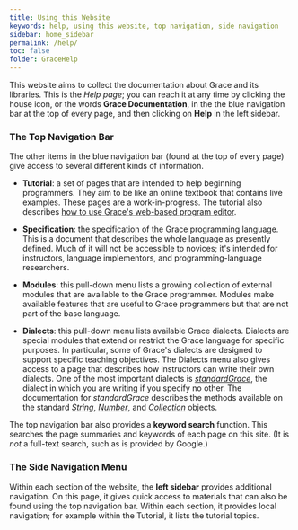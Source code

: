 ```yaml
---
title: Using this Website
keywords: help, using this website, top navigation, side navigation
sidebar: home_sidebar 
permalink: /help/
toc: false
folder: GraceHelp
---
```


This website aims to collect the documentation about Grace and its libraries.  This is the _Help page_; you can reach it at any time 
by clicking the house icon, or the words **Grace Documentation**, in the the blue navigation bar at the top of every page, and then
clicking on **Help** in the left sidebar.

### The Top Navigation Bar

The other items in 
the blue navigation bar (found at the top of every page) give access to several different kinds of information.

* **Tutorial**: a set of pages that are intended to help beginning programmers. They aim to be like an online textbook that contains live examples.
These pages are a work-in-progress.  The tutorial also describes [how to use Grace's web-based program editor]({{site.baseurl}}/IDE/introduction/).

* **Specification**: the specification of the Grace programming language.  This is a document that describes the whole language as presently defined.
Much of it will not be accessible to novices; it's intended for instructors, language implementors, and programming-language researchers.

* **Modules**: this pull-down menu lists a growing collection of external modules that are available to the Grace programmer.
Modules make available features that are useful to Grace programmers but that are not part of the base language.

* **Dialects**: this pull-down menu lists available Grace dialects.  Dialects are special modules that extend or restrict the Grace language
for specific purposes.  In particular, some of Grace's dialects are designed to support specific teaching objectives.  The Dialects menu also
gives access to a page that describes how instructors can write their own dialects. One of the most important dialects is 
[_standardGrace_]({{site.baseurl}}/dialects/standard), the dialect in which you are writing if you specify no other.  The documentation for _standardGrace_
describes the methods available on the standard [_String_]({{site.baseurl}}/dialects/standard/#string), [_Number_]({{site.baseurl}}/dialects/standard/#number),
and [_Collection_]({{site.baseurl}}/dialects/standard/#collection-objects) objects.

The top navigation bar also provides a **keyword search** function.  This searches the page summaries and keywords of each page on this site.  (It is _not_
a full-text search, such as is provided by Google.)

### The Side Navigation Menu

Within each section of the website, the **left sidebar** provides additional navigation.  On this page, it gives quick access to materials that can also be found
using the top navigation bar.  Within each section, it provides local navigation; for example within the Tutorial, it lists the tutorial topics.


